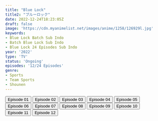 ```yaml
---
title: "Blue Lock"
title2: "ブルーロック"
date: 2022-12-24T18:23:05Z
draft: false
image: 'https://cdn.myanimelist.net/images/anime/1258/126929l.jpg'
keywords:
- Blue Lock Batch Sub Indo
- Batch Blue Lock Sub Indo
- Blue Lock 24 Episodes Sub Indo
year: '2022'
type: 'TV'
status: 'Ongoing'
episodes: '12/24 Episodes'
genre:
- Sports
- Team Sports
- Shounen
---
```


<div class="d-g gg-5 gtc-r ai-c">
<button onclick="window.open('?arc=vrTfPNBOwc_20221009/1/MP4/Kuramanime-BLUECK-01-480p-Doro','_blank')">Episode 01</button>
<button onclick="window.open('?arc=KfwA6GDwja_20221016/2/MP4/Kuramanime-BLUECK-02-480p-Doro','_blank')">Episode 02</button>
<button onclick="window.open('?arc=5n5Hc8B8wK_20221023/3/MP4/Kuramanime-BLUECK-03-480p-Doro','_blank')">Episode 03</button>
<button onclick="window.open('?arc=53IGVLdBHl_20221030/4/MP4/Kuramanime-BLUECK-04-480p-Doro','_blank')">Episode 04</button>
<button onclick="window.open('?arc=6qaLC2Uks0_20221106/5/MP4/Kuramanime-BLUECK-05-480p-Doro','_blank')">Episode 05</button>
<button onclick="window.open('?arc=ZtUJIcdzoZ_20221113/6/MP4/Kuramanime-BLUECK-06-480p-Doro','_blank')">Episode 06</button>
<button onclick="window.open('?arc=x5J8xwpITf_20221120/7/MP4/Kuramanime-BLUECK-07-480p-Doro','_blank')">Episode 07</button>
<button onclick="window.open('?arc=SYHAc3S9fa_20221202/8/MP4/Kuramanime-BLUECK-08-480p-Doro','_blank')">Episode 08</button>
<button onclick="window.open('?arc=iwTHx1omjw_20221204/9/MP4/Kuramanime-BLUECK-09-480p-Doro','_blank')">Episode 09</button>
<button onclick="window.open('?arc=WY3yoDp3I2_20221212WY3yoDp3I2_20221212/10/MP4/Kuramanime-BLUECK-10-480p-Doro','_blank')">Episode 10</button>
<button onclick="window.open('?arc=HIbXDbFOKN_20221219/11/MP4/Kuramanime-BLUECK-11-480p-Doro','_blank')">Episode 11</button>
<button onclick="window.open('?arc=20221224_Kusagiri-asia-BlueLck-12-480p-mp4/Kusagiri.asia_BlueLck--12_480p','_blank')">Episode 12</button>
</div>
